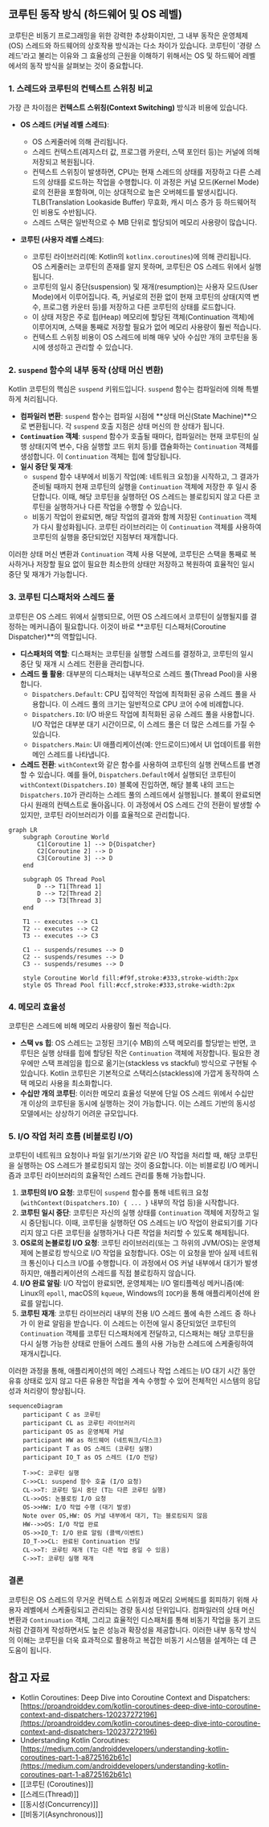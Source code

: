 ## 코루틴 동작 방식 (하드웨어 및 OS 레벨)

코루틴은 비동기 프로그래밍을 위한 강력한 추상화이지만, 그 내부 동작은 운영체제(OS) 스레드와 하드웨어의 상호작용 방식과는 다소 차이가 있습니다. 코루틴이 '경량 스레드'라고 불리는 이유와 그 효율성의 근원을 이해하기 위해서는 OS 및 하드웨어 레벨에서의 동작 방식을 살펴보는 것이 중요합니다.

### 1. 스레드와 코루틴의 컨텍스트 스위칭 비교

가장 큰 차이점은 **컨텍스트 스위칭(Context Switching)** 방식과 비용에 있습니다.

*   **OS 스레드 (커널 레벨 스레드)**:
    *   OS 스케줄러에 의해 관리됩니다.
    *   스레드 컨텍스트(레지스터 값, 프로그램 카운터, 스택 포인터 등)는 커널에 의해 저장되고 복원됩니다.
    *   컨텍스트 스위칭이 발생하면, CPU는 현재 스레드의 상태를 저장하고 다른 스레드의 상태를 로드하는 작업을 수행합니다. 이 과정은 커널 모드(Kernel Mode)로의 전환을 포함하며, 이는 상대적으로 높은 오버헤드를 발생시킵니다. TLB(Translation Lookaside Buffer) 무효화, 캐시 미스 증가 등 하드웨어적인 비용도 수반됩니다.
    *   스레드 스택은 일반적으로 수 MB 단위로 할당되어 메모리 사용량이 많습니다.

*   **코루틴 (사용자 레벨 스레드)**:
    *   코루틴 라이브러리(예: Kotlin의 `kotlinx.coroutines`)에 의해 관리됩니다. OS 스케줄러는 코루틴의 존재를 알지 못하며, 코루틴은 OS 스레드 위에서 실행됩니다.
    *   코루틴의 일시 중단(suspension) 및 재개(resumption)는 사용자 모드(User Mode)에서 이루어집니다. 즉, 커널로의 전환 없이 현재 코루틴의 상태(지역 변수, 프로그램 카운터 등)를 저장하고 다른 코루틴의 상태를 로드합니다.
    *   이 상태 저장은 주로 힙(Heap) 메모리에 할당된 객체(Continuation 객체)에 이루어지며, 스택을 통째로 저장할 필요가 없어 메모리 사용량이 훨씬 적습니다.
    *   컨텍스트 스위칭 비용이 OS 스레드에 비해 매우 낮아 수십만 개의 코루틴을 동시에 생성하고 관리할 수 있습니다.

### 2. `suspend` 함수의 내부 동작 (상태 머신 변환)

Kotlin 코루틴의 핵심은 `suspend` 키워드입니다. `suspend` 함수는 컴파일러에 의해 특별하게 처리됩니다.

*   **컴파일러 변환**: `suspend` 함수는 컴파일 시점에 **상태 머신(State Machine)**으로 변환됩니다. 각 `suspend` 호출 지점은 상태 머신의 한 상태가 됩니다.
*   **`Continuation` 객체**: `suspend` 함수가 호출될 때마다, 컴파일러는 현재 코루틴의 실행 상태(지역 변수, 다음 실행할 코드 위치 등)를 캡슐화하는 `Continuation` 객체를 생성합니다. 이 `Continuation` 객체는 힙에 할당됩니다.
*   **일시 중단 및 재개**:
    *   `suspend` 함수 내부에서 비동기 작업(예: 네트워크 요청)을 시작하고, 그 결과가 준비될 때까지 현재 코루틴의 실행을 `Continuation` 객체에 저장한 후 일시 중단합니다. 이때, 해당 코루틴을 실행하던 OS 스레드는 블로킹되지 않고 다른 코루틴을 실행하거나 다른 작업을 수행할 수 있습니다.
    *   비동기 작업이 완료되면, 해당 작업의 결과와 함께 저장된 `Continuation` 객체가 다시 활성화됩니다. 코루틴 라이브러리는 이 `Continuation` 객체를 사용하여 코루틴의 실행을 중단되었던 지점부터 재개합니다.

이러한 상태 머신 변환과 `Continuation` 객체 사용 덕분에, 코루틴은 스택을 통째로 복사하거나 저장할 필요 없이 필요한 최소한의 상태만 저장하고 복원하여 효율적인 일시 중단 및 재개가 가능합니다.

### 3. 코루틴 디스패처와 스레드 풀

코루틴은 OS 스레드 위에서 실행되므로, 어떤 OS 스레드에서 코루틴이 실행될지를 결정하는 메커니즘이 필요합니다. 이것이 바로 **코루틴 디스패처(Coroutine Dispatcher)**의 역할입니다.

*   **디스패처의 역할**: 디스패처는 코루틴을 실행할 스레드를 결정하고, 코루틴의 일시 중단 및 재개 시 스레드 전환을 관리합니다.
*   **스레드 풀 활용**: 대부분의 디스패처는 내부적으로 스레드 풀(Thread Pool)을 사용합니다.
    *   `Dispatchers.Default`: CPU 집약적인 작업에 최적화된 공유 스레드 풀을 사용합니다. 이 스레드 풀의 크기는 일반적으로 CPU 코어 수에 비례합니다.
    *   `Dispatchers.IO`: I/O 바운드 작업에 최적화된 공유 스레드 풀을 사용합니다. I/O 작업은 대부분 대기 시간이므로, 이 스레드 풀은 더 많은 스레드를 가질 수 있습니다.
    *   `Dispatchers.Main`: UI 애플리케이션(예: 안드로이드)에서 UI 업데이트를 위한 메인 스레드를 나타냅니다.
*   **스레드 전환**: `withContext`와 같은 함수를 사용하여 코루틴의 실행 컨텍스트를 변경할 수 있습니다. 예를 들어, `Dispatchers.Default`에서 실행되던 코루틴이 `withContext(Dispatchers.IO)` 블록에 진입하면, 해당 블록 내의 코드는 `Dispatchers.IO`가 관리하는 스레드 풀의 스레드에서 실행됩니다. 블록이 완료되면 다시 원래의 컨텍스트로 돌아옵니다. 이 과정에서 OS 스레드 간의 전환이 발생할 수 있지만, 코루틴 라이브러리가 이를 효율적으로 관리합니다.

```mermaid
graph LR
    subgraph Coroutine World
        C1[Coroutine 1] --> D{Dispatcher}
        C2[Coroutine 2] --> D
        C3[Coroutine 3] --> D
    end

    subgraph OS Thread Pool
        D --> T1[Thread 1]
        D --> T2[Thread 2]
        D --> T3[Thread 3]
    end

    T1 -- executes --> C1
    T2 -- executes --> C2
    T3 -- executes --> C3

    C1 -- suspends/resumes --> D
    C2 -- suspends/resumes --> D
    C3 -- suspends/resumes --> D

    style Coroutine World fill:#f9f,stroke:#333,stroke-width:2px
    style OS Thread Pool fill:#ccf,stroke:#333,stroke-width:2px
```



### 4. 메모리 효율성

코루틴은 스레드에 비해 메모리 사용량이 훨씬 적습니다.

*   **스택 vs 힙**: OS 스레드는 고정된 크기(수 MB)의 스택 메모리를 할당받는 반면, 코루틴은 실행 상태를 힙에 할당된 작은 `Continuation` 객체에 저장합니다. 필요한 경우에만 스택 프레임을 힙으로 옮기는(stackless vs stackful) 방식으로 구현될 수 있습니다. Kotlin 코루틴은 기본적으로 스택리스(stackless)에 가깝게 동작하여 스택 메모리 사용을 최소화합니다.
*   **수십만 개의 코루틴**: 이러한 메모리 효율성 덕분에 단일 OS 스레드 위에서 수십만 개 이상의 코루틴을 동시에 실행하는 것이 가능합니다. 이는 스레드 기반의 동시성 모델에서는 상상하기 어려운 규모입니다.

### 5. I/O 작업 처리 흐름 (비블로킹 I/O)

코루틴이 네트워크 요청이나 파일 읽기/쓰기와 같은 I/O 작업을 처리할 때, 해당 코루틴을 실행하는 OS 스레드가 블로킹되지 않는 것이 중요합니다. 이는 비블로킹 I/O 메커니즘과 코루틴 라이브러리의 효율적인 스레드 관리를 통해 가능합니다.

1.  **코루틴의 I/O 요청**: 코루틴이 `suspend` 함수를 통해 네트워크 요청(`withContext(Dispatchers.IO) { ... }` 내부의 작업 등)을 시작합니다.
2.  **코루틴 일시 중단**: 코루틴은 자신의 실행 상태를 `Continuation` 객체에 저장하고 일시 중단됩니다. 이때, 코루틴을 실행하던 OS 스레드는 I/O 작업이 완료되기를 기다리지 않고 다른 코루틴을 실행하거나 다른 작업을 처리할 수 있도록 해제됩니다.
3.  **OS로의 논블로킹 I/O 요청**: 코루틴 라이브러리(또는 그 하위의 JVM/OS)는 운영체제에 논블로킹 방식으로 I/O 작업을 요청합니다. OS는 이 요청을 받아 실제 네트워크 통신이나 디스크 I/O를 수행합니다. 이 과정에서 OS 커널 내부에서 대기가 발생하지만, 애플리케이션의 스레드를 직접 블로킹하지 않습니다.
4.  **I/O 완료 알림**: I/O 작업이 완료되면, 운영체제는 I/O 멀티플렉싱 메커니즘(예: Linux의 `epoll`, macOS의 `kqueue`, Windows의 `IOCP`)을 통해 애플리케이션에 완료를 알립니다.
5.  **코루틴 재개**: 코루틴 라이브러리 내부의 전용 I/O 스레드 풀에 속한 스레드 중 하나가 이 완료 알림을 받습니다. 이 스레드는 이전에 일시 중단되었던 코루틴의 `Continuation` 객체를 코루틴 디스패처에게 전달하고, 디스패처는 해당 코루틴을 다시 실행 가능한 상태로 만들어 스레드 풀의 사용 가능한 스레드에 스케줄링하여 재개시킵니다.

이러한 과정을 통해, 애플리케이션의 메인 스레드나 작업 스레드는 I/O 대기 시간 동안 유휴 상태로 있지 않고 다른 유용한 작업을 계속 수행할 수 있어 전체적인 시스템의 응답성과 처리량이 향상됩니다.

```mermaid
sequenceDiagram
    participant C as 코루틴
    participant CL as 코루틴 라이브러리
    participant OS as 운영체제 커널
    participant HW as 하드웨어 (네트워크/디스크)
    participant T as OS 스레드 (코루틴 실행)
    participant IO_T as OS 스레드 (I/O 전담)

    T->>C: 코루틴 실행
    C->>CL: suspend 함수 호출 (I/O 요청)
    CL->>T: 코루틴 일시 중단 (T는 다른 코루틴 실행)
    CL->>OS: 논블로킹 I/O 요청
    OS->>HW: I/O 작업 수행 (대기 발생)
    Note over OS,HW: OS 커널 내부에서 대기, T는 블로킹되지 않음
    HW-->>OS: I/O 작업 완료
    OS->>IO_T: I/O 완료 알림 (콜백/이벤트)
    IO_T->>CL: 완료된 Continuation 전달
    CL->>T: 코루틴 재개 (T는 다른 작업 중일 수 있음)
    C->>T: 코루틴 실행 재개
```

### 결론

코루틴은 OS 스레드의 무거운 컨텍스트 스위칭과 메모리 오버헤드를 회피하기 위해 사용자 레벨에서 스케줄링되고 관리되는 경량 동시성 단위입니다. 컴파일러의 상태 머신 변환과 `Continuation` 객체, 그리고 효율적인 디스패처를 통해 비동기 작업을 동기 코드처럼 간결하게 작성하면서도 높은 성능과 확장성을 제공합니다. 이러한 내부 동작 방식의 이해는 코루틴을 더욱 효과적으로 활용하고 복잡한 비동기 시스템을 설계하는 데 큰 도움이 됩니다.

## 참고 자료

*   Kotlin Coroutines: Deep Dive into Coroutine Context and Dispatchers: [https://proandroiddev.com/kotlin-coroutines-deep-dive-into-coroutine-context-and-dispatchers-120237272196](https://proandroiddev.com/kotlin-coroutines-deep-dive-into-coroutine-context-and-dispatchers-120237272196)
*   Understanding Kotlin Coroutines: [https://medium.com/androiddevelopers/understanding-kotlin-coroutines-part-1-a8725162b61c](https://medium.com/androiddevelopers/understanding-kotlin-coroutines-part-1-a8725162b61c)
*   [[코루틴 (Coroutines)]]
*   [[스레드(Thread)]]
*   [[동시성(Concurrency)]]
*   [[비동기(Asynchronous)]]